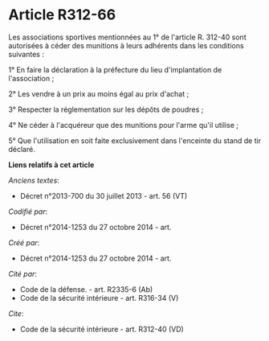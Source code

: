 # Article R312-66

Les associations sportives mentionnées au 1° de l'article R. 312-40 sont autorisées à céder des munitions à leurs adhérents
dans les conditions suivantes : 

1° En faire la déclaration à la préfecture du lieu d'implantation de l'association ; 

2° Les vendre à un prix au moins égal au prix d'achat ; 

3° Respecter la réglementation sur les dépôts de poudres ; 

4° Ne céder à l'acquéreur que des munitions pour l'arme qu'il utilise ; 

5° Que l'utilisation en soit faite exclusivement dans l'enceinte du stand de tir déclaré.

**Liens relatifs à cet article**

_Anciens textes_:

  - Décret n°2013-700 du 30 juillet 2013 - art. 56 (VT)

_Codifié par_:

  - Décret n°2014-1253 du 27 octobre 2014 - art.

_Créé par_:

  - Décret n°2014-1253 du 27 octobre 2014 - art.

_Cité par_:

  - Code de la défense. - art. R2335-6 (Ab)
  - Code de la sécurité intérieure - art. R316-34 (V)

_Cite_:

  - Code de la sécurité intérieure - art. R312-40 (VD)
